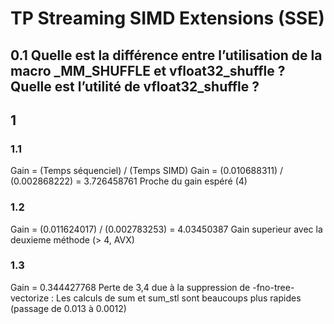 # TP Streaming SIMD Extensions (SSE)

## 0.1 Quelle est la différence entre l’utilisation de la macro _MM_SHUFFLE et vfloat32_shuffle ? Quelle est l’utilité de vfloat32_shuffle ?

## 1

### 1.1
Gain = (Temps séquenciel) / (Temps SIMD)
Gain = (0.010688311) / (0.002868222) = 3.726458761 
Proche du gain espéré (4)

### 1.2
Gain = (0.011624017) / (0.002783253) = 4.03450387
Gain superieur avec la deuxieme méthode (> 4, AVX)

### 1.3
Gain = 0.344427768
Perte de 3,4 due à la suppression de -fno-tree-vectorize :
Les calculs de sum et sum_stl sont beaucoups plus rapides (passage de 0.013 à 0.0012)

